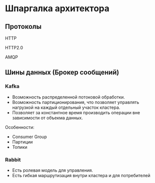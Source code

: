 # Шпаргалка архитектора


## Протоколы

HTTP

HTTP2.0

AMQP



## Шины данных (Брокер сообщений)

### Kafka
- Возможность распределенной потоковой обработки.
- Возможность партиционирования, что позволяет управлять нагрузкой на каждый отдельный участок кластера.
- Позволяет за константное время производить операции вне зависимости от объекма данных.

Особенности:
- Consumer Group
- Партиции
- Топики

### Rabbit
- Есть ролевая модель для управления.
- Есть гибкая маршрутизация внутри кластера и для потребителей

